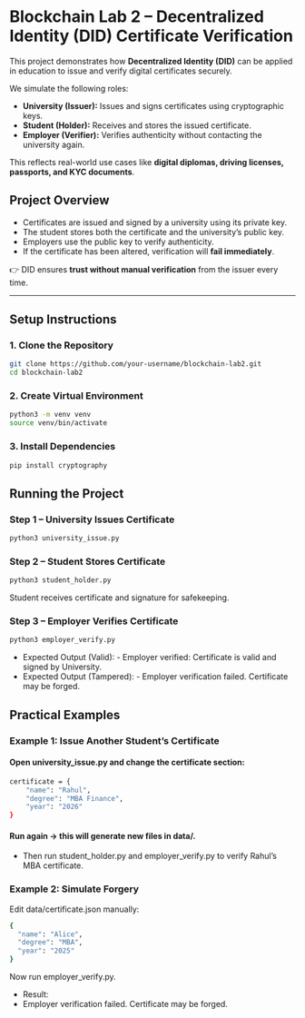# Blockchain Lab 2 – Decentralized Identity (DID) Certificate Verification

This project demonstrates how **Decentralized Identity (DID)** can be applied in education to issue and verify digital certificates securely.  

We simulate the following roles:  
- **University (Issuer):** Issues and signs certificates using cryptographic keys.  
- **Student (Holder):** Receives and stores the issued certificate.  
- **Employer (Verifier):** Verifies authenticity without contacting the university again.  

This reflects real-world use cases like **digital diplomas, driving licenses, passports, and KYC documents**.  

## Project Overview
- Certificates are issued and signed by a university using its private key.  
- The student stores both the certificate and the university’s public key.  
- Employers use the public key to verify authenticity.  
- If the certificate has been altered, verification will **fail immediately**.  

👉 DID ensures **trust without manual verification** from the issuer every time.  

---

## Setup Instructions

### 1. Clone the Repository
```bash
git clone https://github.com/your-username/blockchain-lab2.git
cd blockchain-lab2
```

### 2. Create Virtual Environment
```bash
python3 -m venv venv
source venv/bin/activate
```
### 3. Install Dependencies
```bash
pip install cryptography
```
## Running the Project

### Step 1 – University Issues Certificate
```bash
python3 university_issue.py
```
### Step 2 – Student Stores Certificate
```bash
python3 student_holder.py
```
Student receives certificate and signature for safekeeping.
### Step 3 – Employer Verifies Certificate
```bash
python3 employer_verify.py
```
- Expected Output (Valid):
      - Employer verified: Certificate is valid and signed by University.
- Expected Output (Tampered):
      - Employer verification failed. Certificate may be forged.

## Practical Examples
### Example 1: Issue Another Student’s Certificate
#### Open university_issue.py and change the certificate section:
```bash
certificate = {
    "name": "Rahul",
    "degree": "MBA Finance",
    "year": "2026"
}
```
#### Run again → this will generate new files in data/.
- Then run student_holder.py and employer_verify.py to verify Rahul’s MBA certificate.

### Example 2: Simulate Forgery
Edit data/certificate.json manually:
```bash
{
  "name": "Alice",
  "degree": "MBA",
  "year": "2025"
}
```
Now run employer_verify.py.
- Result:
- Employer verification failed. Certificate may be forged.




